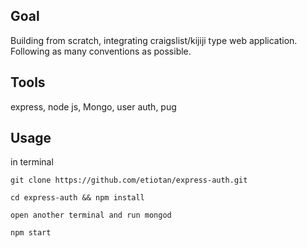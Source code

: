 

## Goal

Building from scratch, integrating craigslist/kijiji type web application. Following as many conventions as possible.

## Tools
express, node js, Mongo, user auth, pug

## Usage

in terminal

    git clone https://github.com/etiotan/express-auth.git

    cd express-auth && npm install

    open another terminal and run mongod

    npm start
